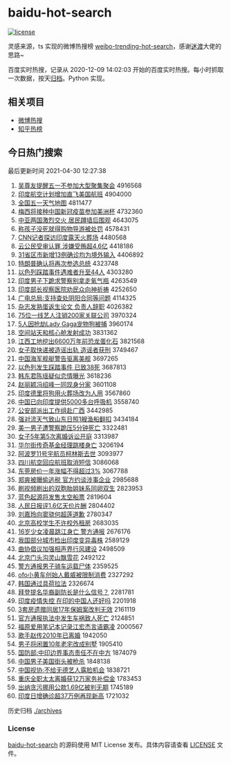# baidu-hot-search

[![license](https://img.shields.io/github/license/Arrackisarookie/baidu-hot-search)](https://github.com/Arrackisarookie/baidu-hot-search/blob/master/LICENSE)

灵感来源，ts 实现的微博热搜榜 [weibo-trending-hot-search](https://github.com/justjavac/weibo-trending-hot-search)，感谢[迷渡](https://github.com/justjavac)大佬的思路~

百度实时热搜，记录从 2020-12-09 14:02:03 开始的百度实时热搜。每小时抓取一次数据，按天[归档](./archives)。Python 实现。

## 相关项目
+ [微博热搜](https://github.com/Arrackisarookie/weibo-hot-search)
+ [知乎热榜](https://github.com/Arrackisarookie/zhihu-top-search)

## 今日热门搜索

<!-- Rank Begin -->

最后更新时间 2021-04-30 12:27:38

1. [吴尊友提醒五一不参加大型聚集聚会](http://www.baidu.com/baidu?cl=3&tn=SE_baiduhomet8_jmjb7mjw&rsv_dl=fyb_top&fr=top1000&wd=%CE%E2%D7%F0%D3%D1%CC%E1%D0%D1%CE%E5%D2%BB%B2%BB%B2%CE%BC%D3%B4%F3%D0%CD%BE%DB%BC%AF%BE%DB%BB%E1) 4916568
1. [印度航空计划增加直飞美国航班](http://www.baidu.com/baidu?cl=3&tn=SE_baiduhomet8_jmjb7mjw&rsv_dl=fyb_top&fr=top1000&wd=%D3%A1%B6%C8%BA%BD%BF%D5%BC%C6%BB%AE%D4%F6%BC%D3%D6%B1%B7%C9%C3%C0%B9%FA%BA%BD%B0%E0) 4904000
1. [全国五一天气地图](http://www.baidu.com/baidu?cl=3&tn=SE_baiduhomet8_jmjb7mjw&rsv_dl=fyb_top&fr=top1000&wd=%C8%AB%B9%FA%CE%E5%D2%BB%CC%EC%C6%F8%B5%D8%CD%BC) 4811477
1. [梅西将接种中国新冠疫苗参加美洲杯](http://www.baidu.com/baidu?cl=3&tn=SE_baiduhomet8_jmjb7mjw&rsv_dl=fyb_top&fr=top1000&wd=%C3%B7%CE%F7%BD%AB%BD%D3%D6%D6%D6%D0%B9%FA%D0%C2%B9%DA%D2%DF%C3%E7%B2%CE%BC%D3%C3%C0%D6%DE%B1%AD) 4732360
1. [中亚两国激烈交火 居民蹲墙后围观](http://www.baidu.com/baidu?cl=3&tn=SE_baiduhomet8_jmjb7mjw&rsv_dl=fyb_top&fr=top1000&wd=%D6%D0%D1%C7%C1%BD%B9%FA%BC%A4%C1%D2%BD%BB%BB%F0%20%BE%D3%C3%F1%B6%D7%C7%BD%BA%F3%CE%A7%B9%DB) 4643075
1. [称孩子没死就得购物导游被处罚](http://www.baidu.com/baidu?cl=3&tn=SE_baiduhomet8_jmjb7mjw&rsv_dl=fyb_top&fr=top1000&wd=%B3%C6%BA%A2%D7%D3%C3%BB%CB%C0%BE%CD%B5%C3%B9%BA%CE%EF%B5%BC%D3%CE%B1%BB%B4%A6%B7%A3) 4578431
1. [CNN记者探访印度露天火葬场](http://www.baidu.com/baidu?cl=3&tn=SE_baiduhomet8_jmjb7mjw&rsv_dl=fyb_top&fr=top1000&wd=CNN%BC%C7%D5%DF%CC%BD%B7%C3%D3%A1%B6%C8%C2%B6%CC%EC%BB%F0%D4%E1%B3%A1) 4480568
1. [云公民受审认罪 涉嫌受贿超4.6亿](http://www.baidu.com/baidu?cl=3&tn=SE_baiduhomet8_jmjb7mjw&rsv_dl=fyb_top&fr=top1000&wd=%D4%C6%B9%AB%C3%F1%CA%DC%C9%F3%C8%CF%D7%EF%20%C9%E6%CF%D3%CA%DC%BB%DF%B3%AC4.6%D2%DA) 4418186
1. [31省区市新增13例确诊均为境外输入](http://www.baidu.com/baidu?cl=3&tn=SE_baiduhomet8_jmjb7mjw&rsv_dl=fyb_top&fr=top1000&wd=31%CA%A1%C7%F8%CA%D0%D0%C2%D4%F613%C0%FD%C8%B7%D5%EF%BE%F9%CE%AA%BE%B3%CD%E2%CA%E4%C8%EB) 4406892
1. [特朗普确认将再次参选总统](http://www.baidu.com/baidu?cl=3&tn=SE_baiduhomet8_jmjb7mjw&rsv_dl=fyb_top&fr=top1000&wd=%CC%D8%C0%CA%C6%D5%C8%B7%C8%CF%BD%AB%D4%D9%B4%CE%B2%CE%D1%A1%D7%DC%CD%B3) 4323748
1. [以色列踩踏事件遇难者升至44人](http://www.baidu.com/baidu?cl=3&tn=SE_baiduhomet8_jmjb7mjw&rsv_dl=fyb_top&fr=top1000&wd=%D2%D4%C9%AB%C1%D0%B2%C8%CC%A4%CA%C2%BC%FE%D3%F6%C4%D1%D5%DF%C9%FD%D6%C144%C8%CB) 4303280
1. [印度男子下跪求警察别拿走氧气瓶](http://www.baidu.com/baidu?cl=3&tn=SE_baiduhomet8_jmjb7mjw&rsv_dl=fyb_top&fr=top1000&wd=%D3%A1%B6%C8%C4%D0%D7%D3%CF%C2%B9%F2%C7%F3%BE%AF%B2%EC%B1%F0%C4%C3%D7%DF%D1%F5%C6%F8%C6%BF) 4263549
1. [印度部长视察医院劝民众向神祈祷](http://www.baidu.com/baidu?cl=3&tn=SE_baiduhomet8_jmjb7mjw&rsv_dl=fyb_top&fr=top1000&wd=%D3%A1%B6%C8%B2%BF%B3%A4%CA%D3%B2%EC%D2%BD%D4%BA%C8%B0%C3%F1%D6%DA%CF%F2%C9%F1%C6%ED%B5%BB) 4252650
1. [广电总局:支持查处阴阳合同等问题](http://www.baidu.com/baidu?cl=3&tn=SE_baiduhomet8_jmjb7mjw&rsv_dl=fyb_top&fr=top1000&wd=%B9%E3%B5%E7%D7%DC%BE%D6%3A%D6%A7%B3%D6%B2%E9%B4%A6%D2%F5%D1%F4%BA%CF%CD%AC%B5%C8%CE%CA%CC%E2) 4114325
1. [杂志发熟蛋返生论文 负责人辞职](http://www.baidu.com/baidu?cl=3&tn=SE_baiduhomet8_jmjb7mjw&rsv_dl=fyb_top&fr=top1000&wd=%D4%D3%D6%BE%B7%A2%CA%EC%B5%B0%B7%B5%C9%FA%C2%DB%CE%C4%20%B8%BA%D4%F0%C8%CB%B4%C7%D6%B0) 4026382
1. [75位一线艺人注销200家关联公司](http://www.baidu.com/baidu?cl=3&tn=SE_baiduhomet8_jmjb7mjw&rsv_dl=fyb_top&fr=top1000&wd=75%CE%BB%D2%BB%CF%DF%D2%D5%C8%CB%D7%A2%CF%FA200%BC%D2%B9%D8%C1%AA%B9%AB%CB%BE) 3970324
1. [5人因抢劫Lady Gaga宠物狗被捕](http://www.baidu.com/baidu?cl=3&tn=SE_baiduhomet8_jmjb7mjw&rsv_dl=fyb_top&fr=top1000&wd=5%C8%CB%D2%F2%C7%C0%BD%D9Lady%20Gaga%B3%E8%CE%EF%B9%B7%B1%BB%B2%B6) 3960174
1. [空间站天和核心舱发射成功](http://www.baidu.com/baidu?cl=3&tn=SE_baiduhomet8_jmjb7mjw&rsv_dl=fyb_top&fr=top1000&wd=%BF%D5%BC%E4%D5%BE%CC%EC%BA%CD%BA%CB%D0%C4%B2%D5%B7%A2%C9%E4%B3%C9%B9%A6) 3831362
1. [江西工地挖出6600万年前恐龙蛋化石](http://www.baidu.com/baidu?cl=3&tn=SE_baiduhomet8_jmjb7mjw&rsv_dl=fyb_top&fr=top1000&wd=%BD%AD%CE%F7%B9%A4%B5%D8%CD%DA%B3%F66600%CD%F2%C4%EA%C7%B0%BF%D6%C1%FA%B5%B0%BB%AF%CA%AF) 3821568
1. [女子取快递被造谣出轨 造谣者获刑](http://www.baidu.com/baidu?cl=3&tn=SE_baiduhomet8_jmjb7mjw&rsv_dl=fyb_top&fr=top1000&wd=%C5%AE%D7%D3%C8%A1%BF%EC%B5%DD%B1%BB%D4%EC%D2%A5%B3%F6%B9%EC%20%D4%EC%D2%A5%D5%DF%BB%F1%D0%CC) 3749467
1. [中国海军舰艇警告驱离美舰](http://www.baidu.com/baidu?cl=3&tn=SE_baiduhomet8_jmjb7mjw&rsv_dl=fyb_top&fr=top1000&wd=%D6%D0%B9%FA%BA%A3%BE%FC%BD%A2%CD%A7%BE%AF%B8%E6%C7%FD%C0%EB%C3%C0%BD%A2) 3697265
1. [以色列发生踩踏事件 已致38死](http://www.baidu.com/baidu?cl=3&tn=SE_baiduhomet8_jmjb7mjw&rsv_dl=fyb_top&fr=top1000&wd=%D2%D4%C9%AB%C1%D0%B7%A2%C9%FA%B2%C8%CC%A4%CA%C2%BC%FE%20%D2%D1%D6%C238%CB%C0) 3687813
1. [韩东君陈瑶疑似恋情曝光](http://www.baidu.com/baidu?cl=3&tn=SE_baiduhomet8_jmjb7mjw&rsv_dl=fyb_top&fr=top1000&wd=%BA%AB%B6%AB%BE%FD%B3%C2%D1%FE%D2%C9%CB%C6%C1%B5%C7%E9%C6%D8%B9%E2) 3618236
1. [赵丽颖冯绍峰一同现身分家](http://www.baidu.com/baidu?cl=3&tn=SE_baiduhomet8_jmjb7mjw&rsv_dl=fyb_top&fr=top1000&wd=%D5%D4%C0%F6%D3%B1%B7%EB%C9%DC%B7%E5%D2%BB%CD%AC%CF%D6%C9%ED%B7%D6%BC%D2) 3601108
1. [印度德里将狗用火葬场改为人用](http://www.baidu.com/baidu?cl=3&tn=SE_baiduhomet8_jmjb7mjw&rsv_dl=fyb_top&fr=top1000&wd=%D3%A1%B6%C8%B5%C2%C0%EF%BD%AB%B9%B7%D3%C3%BB%F0%D4%E1%B3%A1%B8%C4%CE%AA%C8%CB%D3%C3) 3567860
1. [中国已向印度提供5000多台呼吸机](http://www.baidu.com/baidu?cl=3&tn=SE_baiduhomet8_jmjb7mjw&rsv_dl=fyb_top&fr=top1000&wd=%D6%D0%B9%FA%D2%D1%CF%F2%D3%A1%B6%C8%CC%E1%B9%A95000%B6%E0%CC%A8%BA%F4%CE%FC%BB%FA) 3558740
1. [公安部派出工作组赴广西](http://www.baidu.com/baidu?cl=3&tn=SE_baiduhomet8_jmjb7mjw&rsv_dl=fyb_top&fr=top1000&wd=%B9%AB%B0%B2%B2%BF%C5%C9%B3%F6%B9%A4%D7%F7%D7%E9%B8%B0%B9%E3%CE%F7) 3442985
1. [强对流天气致山东日照1艘渔船翻扣](http://www.baidu.com/baidu?cl=3&tn=SE_baiduhomet8_jmjb7mjw&rsv_dl=fyb_top&fr=top1000&wd=%C7%BF%B6%D4%C1%F7%CC%EC%C6%F8%D6%C2%C9%BD%B6%AB%C8%D5%D5%D51%CB%D2%D3%E6%B4%AC%B7%AD%BF%DB) 3434184
1. [美一男子遭警察跪压5分钟死亡](http://www.baidu.com/baidu?cl=3&tn=SE_baiduhomet8_jmjb7mjw&rsv_dl=fyb_top&fr=top1000&wd=%C3%C0%D2%BB%C4%D0%D7%D3%D4%E2%BE%AF%B2%EC%B9%F2%D1%B95%B7%D6%D6%D3%CB%C0%CD%F6) 3322481
1. [女子5年第5次离婚诉讼开庭](http://www.baidu.com/baidu?cl=3&tn=SE_baiduhomet8_jmjb7mjw&rsv_dl=fyb_top&fr=top1000&wd=%C5%AE%D7%D35%C4%EA%B5%DA5%B4%CE%C0%EB%BB%E9%CB%DF%CB%CF%BF%AA%CD%A5) 3313987
1. [华尔街传奇基金经理跳楼身亡](http://www.baidu.com/baidu?cl=3&tn=SE_baiduhomet8_jmjb7mjw&rsv_dl=fyb_top&fr=top1000&wd=%BB%AA%B6%FB%BD%D6%B4%AB%C6%E6%BB%F9%BD%F0%BE%AD%C0%ED%CC%F8%C2%A5%C9%ED%CD%F6) 3206194
1. [阿波罗11号宇航员柯林斯去世](http://www.baidu.com/baidu?cl=3&tn=SE_baiduhomet8_jmjb7mjw&rsv_dl=fyb_top&fr=top1000&wd=%B0%A2%B2%A8%C2%DE11%BA%C5%D3%EE%BA%BD%D4%B1%BF%C2%C1%D6%CB%B9%C8%A5%CA%C0) 3093977
1. [四川航空回应航班取消短信](http://www.baidu.com/baidu?cl=3&tn=SE_baiduhomet8_jmjb7mjw&rsv_dl=fyb_top&fr=top1000&wd=%CB%C4%B4%A8%BA%BD%BF%D5%BB%D8%D3%A6%BA%BD%B0%E0%C8%A1%CF%FB%B6%CC%D0%C5) 3086068
1. [东莞房价一年涨幅不得超过3%](http://www.baidu.com/baidu?cl=3&tn=SE_baiduhomet8_jmjb7mjw&rsv_dl=fyb_top&fr=top1000&wd=%B6%AB%DD%B8%B7%BF%BC%DB%D2%BB%C4%EA%D5%C7%B7%F9%B2%BB%B5%C3%B3%AC%B9%FD3%25) 3067788
1. [郑爽被曝偷逃税 官方约谈涉事企业](http://www.baidu.com/baidu?cl=3&tn=SE_baiduhomet8_jmjb7mjw&rsv_dl=fyb_top&fr=top1000&wd=%D6%A3%CB%AC%B1%BB%C6%D8%CD%B5%CC%D3%CB%B0%20%B9%D9%B7%BD%D4%BC%CC%B8%C9%E6%CA%C2%C6%F3%D2%B5) 2985688
1. [刷视频刷出的双胞胎姐妹系同卵双生](http://www.baidu.com/baidu?cl=3&tn=SE_baiduhomet8_jmjb7mjw&rsv_dl=fyb_top&fr=top1000&wd=%CB%A2%CA%D3%C6%B5%CB%A2%B3%F6%B5%C4%CB%AB%B0%FB%CC%A5%BD%E3%C3%C3%CF%B5%CD%AC%C2%D1%CB%AB%C9%FA) 2823953
1. [蓝色起源将发售太空船票](http://www.baidu.com/baidu?cl=3&tn=SE_baiduhomet8_jmjb7mjw&rsv_dl=fyb_top&fr=top1000&wd=%C0%B6%C9%AB%C6%F0%D4%B4%BD%AB%B7%A2%CA%DB%CC%AB%BF%D5%B4%AC%C6%B1) 2819604
1. [人民日报评1.6亿天价片酬](http://www.baidu.com/baidu?cl=3&tn=SE_baiduhomet8_jmjb7mjw&rsv_dl=fyb_top&fr=top1000&wd=%C8%CB%C3%F1%C8%D5%B1%A8%C6%C01.6%D2%DA%CC%EC%BC%DB%C6%AC%B3%EA) 2804402
1. [刘嘉玲向窦骁何超莲道歉](http://www.baidu.com/baidu?cl=3&tn=SE_baiduhomet8_jmjb7mjw&rsv_dl=fyb_top&fr=top1000&wd=%C1%F5%BC%CE%C1%E1%CF%F2%F1%BC%E6%E7%BA%CE%B3%AC%C1%AB%B5%C0%C7%B8) 2780347
1. [北京高校学生不许校外租房](http://www.baidu.com/baidu?cl=3&tn=SE_baiduhomet8_jmjb7mjw&rsv_dl=fyb_top&fr=top1000&wd=%B1%B1%BE%A9%B8%DF%D0%A3%D1%A7%C9%FA%B2%BB%D0%ED%D0%A3%CD%E2%D7%E2%B7%BF) 2683035
1. [16岁少女凌晨跳江身亡 警方通报](http://www.baidu.com/baidu?cl=3&tn=SE_baiduhomet8_jmjb7mjw&rsv_dl=fyb_top&fr=top1000&wd=16%CB%EA%C9%D9%C5%AE%C1%E8%B3%BF%CC%F8%BD%AD%C9%ED%CD%F6%20%BE%AF%B7%BD%CD%A8%B1%A8) 2676176
1. [我国部分城市检出印度变异毒株](http://www.baidu.com/baidu?cl=3&tn=SE_baiduhomet8_jmjb7mjw&rsv_dl=fyb_top&fr=top1000&wd=%CE%D2%B9%FA%B2%BF%B7%D6%B3%C7%CA%D0%BC%EC%B3%F6%D3%A1%B6%C8%B1%E4%D2%EC%B6%BE%D6%EA) 2589129
1. [曲协倡议加强相声界行风建设](http://www.baidu.com/baidu?cl=3&tn=SE_baiduhomet8_jmjb7mjw&rsv_dl=fyb_top&fr=top1000&wd=%C7%FA%D0%AD%B3%AB%D2%E9%BC%D3%C7%BF%CF%E0%C9%F9%BD%E7%D0%D0%B7%E7%BD%A8%C9%E8) 2498509
1. [北京门头沟灵山飘雪花](http://www.baidu.com/baidu?cl=3&tn=SE_baiduhomet8_jmjb7mjw&rsv_dl=fyb_top&fr=top1000&wd=%B1%B1%BE%A9%C3%C5%CD%B7%B9%B5%C1%E9%C9%BD%C6%AE%D1%A9%BB%A8) 2492122
1. [警方通报男子骑车运载尸体](http://www.baidu.com/baidu?cl=3&tn=SE_baiduhomet8_jmjb7mjw&rsv_dl=fyb_top&fr=top1000&wd=%BE%AF%B7%BD%CD%A8%B1%A8%C4%D0%D7%D3%C6%EF%B3%B5%D4%CB%D4%D8%CA%AC%CC%E5) 2359525
1. [ofo小黄车创始人戴威被限制消费](http://www.baidu.com/baidu?cl=3&tn=SE_baiduhomet8_jmjb7mjw&rsv_dl=fyb_top&fr=top1000&wd=ofo%D0%A1%BB%C6%B3%B5%B4%B4%CA%BC%C8%CB%B4%F7%CD%FE%B1%BB%CF%DE%D6%C6%CF%FB%B7%D1) 2327292
1. [韩国通过具荷拉法](http://www.baidu.com/baidu?cl=3&tn=SE_baiduhomet8_jmjb7mjw&rsv_dl=fyb_top&fr=top1000&wd=%BA%AB%B9%FA%CD%A8%B9%FD%BE%DF%BA%C9%C0%AD%B7%A8) 2326674
1. [拜登提名华裔副防长是什么信号？](http://www.baidu.com/baidu?cl=3&tn=SE_baiduhomet8_jmjb7mjw&rsv_dl=fyb_top&fr=top1000&wd=%B0%DD%B5%C7%CC%E1%C3%FB%BB%AA%D2%E1%B8%B1%B7%C0%B3%A4%CA%C7%CA%B2%C3%B4%D0%C5%BA%C5%A3%BF) 2281781
1. [印度疫情失控 在印的中国人还好吗](http://www.baidu.com/baidu?cl=3&tn=SE_baiduhomet8_jmjb7mjw&rsv_dl=fyb_top&fr=top1000&wd=%D3%A1%B6%C8%D2%DF%C7%E9%CA%A7%BF%D8%20%D4%DA%D3%A1%B5%C4%D6%D0%B9%FA%C8%CB%BB%B9%BA%C3%C2%F0) 2201918
1. [3套房遗赠同居17年保姆案改判无效](http://www.baidu.com/baidu?cl=3&tn=SE_baiduhomet8_jmjb7mjw&rsv_dl=fyb_top&fr=top1000&wd=3%CC%D7%B7%BF%D2%C5%D4%F9%CD%AC%BE%D317%C4%EA%B1%A3%C4%B7%B0%B8%B8%C4%C5%D0%CE%DE%D0%A7) 2161119
1. [官方通报执法中发生车祸致人死亡](http://www.baidu.com/baidu?cl=3&tn=SE_baiduhomet8_jmjb7mjw&rsv_dl=fyb_top&fr=top1000&wd=%B9%D9%B7%BD%CD%A8%B1%A8%D6%B4%B7%A8%D6%D0%B7%A2%C9%FA%B3%B5%BB%F6%D6%C2%C8%CB%CB%C0%CD%F6) 2124851
1. [福原爱用笔记本记录江宏杰言语霸凌](http://www.baidu.com/baidu?cl=3&tn=SE_baiduhomet8_jmjb7mjw&rsv_dl=fyb_top&fr=top1000&wd=%B8%A3%D4%AD%B0%AE%D3%C3%B1%CA%BC%C7%B1%BE%BC%C7%C2%BC%BD%AD%BA%EA%BD%DC%D1%D4%D3%EF%B0%D4%C1%E8) 2000567
1. [歌手赵传2010年已离婚](http://www.baidu.com/baidu?cl=3&tn=SE_baiduhomet8_jmjb7mjw&rsv_dl=fyb_top&fr=top1000&wd=%B8%E8%CA%D6%D5%D4%B4%AB2010%C4%EA%D2%D1%C0%EB%BB%E9) 1942050
1. [男子将闲置10年老宅改成别墅](http://www.baidu.com/baidu?cl=3&tn=SE_baiduhomet8_jmjb7mjw&rsv_dl=fyb_top&fr=top1000&wd=%C4%D0%D7%D3%BD%AB%CF%D0%D6%C310%C4%EA%C0%CF%D5%AC%B8%C4%B3%C9%B1%F0%CA%FB) 1905410
1. [国防部:中印边界事态责任不在中方](http://www.baidu.com/baidu?cl=3&tn=SE_baiduhomet8_jmjb7mjw&rsv_dl=fyb_top&fr=top1000&wd=%B9%FA%B7%C0%B2%BF%3A%D6%D0%D3%A1%B1%DF%BD%E7%CA%C2%CC%AC%D4%F0%C8%CE%B2%BB%D4%DA%D6%D0%B7%BD) 1874079
1. [中国男子美国街头被枪杀](http://www.baidu.com/baidu?cl=3&tn=SE_baiduhomet8_jmjb7mjw&rsv_dl=fyb_top&fr=top1000&wd=%D6%D0%B9%FA%C4%D0%D7%D3%C3%C0%B9%FA%BD%D6%CD%B7%B1%BB%C7%B9%C9%B1) 1848138
1. [中国视协:不给无德艺人露脸机会](http://www.baidu.com/baidu?cl=3&tn=SE_baiduhomet8_jmjb7mjw&rsv_dl=fyb_top&fr=top1000&wd=%D6%D0%B9%FA%CA%D3%D0%AD%3A%B2%BB%B8%F8%CE%DE%B5%C2%D2%D5%C8%CB%C2%B6%C1%B3%BB%FA%BB%E1) 1838721
1. [重庆全职太太离婚获12万家务补偿金](http://www.baidu.com/baidu?cl=3&tn=SE_baiduhomet8_jmjb7mjw&rsv_dl=fyb_top&fr=top1000&wd=%D6%D8%C7%EC%C8%AB%D6%B0%CC%AB%CC%AB%C0%EB%BB%E9%BB%F112%CD%F2%BC%D2%CE%F1%B2%B9%B3%A5%BD%F0) 1783453
1. [出纳贪污挪用公款1.69亿被判无期](http://www.baidu.com/baidu?cl=3&tn=SE_baiduhomet8_jmjb7mjw&rsv_dl=fyb_top&fr=top1000&wd=%B3%F6%C4%C9%CC%B0%CE%DB%C5%B2%D3%C3%B9%AB%BF%EE1.69%D2%DA%B1%BB%C5%D0%CE%DE%C6%DA) 1745189
1. [印度日增确诊超37万例再现新高](http://www.baidu.com/baidu?cl=3&tn=SE_baiduhomet8_jmjb7mjw&rsv_dl=fyb_top&fr=top1000&wd=%D3%A1%B6%C8%C8%D5%D4%F6%C8%B7%D5%EF%B3%AC37%CD%F2%C0%FD%D4%D9%CF%D6%D0%C2%B8%DF) 1721032
<!-- Rank End -->

历史归档 [./archives](./archives)

### License

[baidu-hot-search](https://github.com/Arrackisarookie/baidu-hot-search) 的源码使用 MIT License 发布。具体内容请查看 [LICENSE](./LICENSE) 文件。

